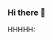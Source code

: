 ### Hi there 👋
HHHHH:
<!--
**LeviZhang1993/LeviZhang1993** is a ✨ _special_ ✨ repository because its `README.md` (this file) appears on your GitHub profile.

Here are some ideas to get you started:

- 🔭 I’m currently working on Roblox
- 🌱 I’m currently learning Golang
- 😄 I'm trying to imrove my tech ability with Github
-->
